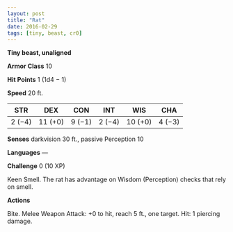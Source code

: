 ```yaml
---
layout: post
title: "Rat"
date: 2016-02-29
tags: [tiny, beast, cr0]
---
```


**Tiny beast, unaligned**

**Armor Class** 10

**Hit Points** 1 (1d4 − 1)

**Speed** 20 ft.

|   STR   |   DEX   |   CON   |   INT   |   WIS   |   CHA   |
|:-----:|:-----:|:-----:|:-----:|:-----:|:-----:|
| 2 (−4) | 11 (+0) | 9 (−1) | 2 (−4) | 10 (+0) | 4 (−3) |

**Senses** darkvision 30 ft., passive Perception 10 

**Languages** — 

**Challenge** 0 (10 XP)

Keen Smell. The rat has advantage on Wisdom (Perception) checks that rely on smell. 

**Actions**

Bite. Melee Weapon Attack: +0 to hit, reach 5 ft., one target. Hit: 1 piercing damage.